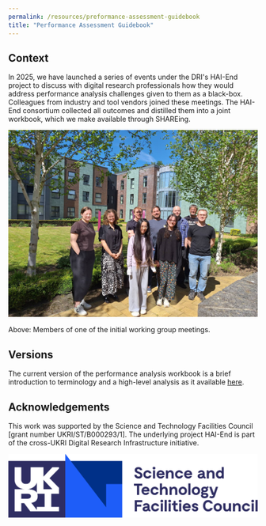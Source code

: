 ```yaml
---
permalink: /resources/preformance-assessment-guidebook
title: "Performance Assessment Guidebook"
---
```


## Context

In 2025, we have launched a series of events under the DRI's HAI-End project to discuss with digital research professionals how they would address performance analysis challenges given to them as a black-box.
Colleagues from industry and tool vendors joined these meetings.
The HAI-End consortium collected all outcomes and distilled them into a joint workbook, which we make available through SHAREing.

![Performance Analysis Workshop group photo](/assets/eventphotos/2025_PerformanceAnalysisWorkshop.jpg)


Above: Members of one of the initial working group meetings.

## Versions

The current version of the performance analysis workbook is a brief
introduction to terminology and a high-level analysis as it available
[here](/assets/pdfs/perf_analysis_workbook_brief.pdf).


## Acknowledgements

This work was supported by the Science and Technology Facilities Council [grant number UKRI/ST/B000293/1]. 
The underlying project HAI-End is part of the cross-UKRI Digital Research Infrastructure initiative.

![EPSRC](/assets/logos/stfc.png)
